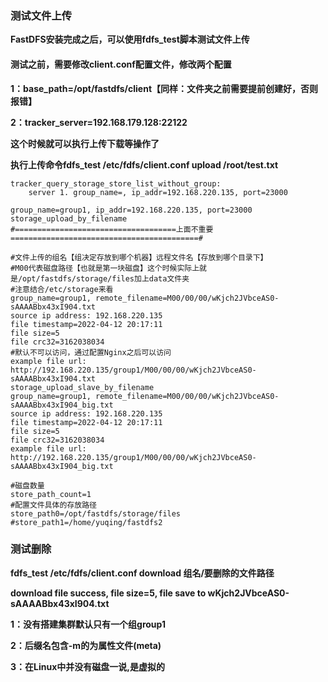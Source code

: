 ### 测试文件上传

**FastDFS安装完成之后，可以使用fdfs_test脚本测试文件上传**



#### 测试之前，需要修改client.conf配置文件，修改两个配置

**1：base_path=/opt/fastdfs/client【同样：文件夹之前需要提前创建好，否则报错】**

**2：tracker_server=192.168.179.128:22122**



**这个时候就可以执行上传下载等操作了**

**执行上传命令fdfs_test /etc/fdfs/client.conf upload /root/test.txt** 



```nginx
tracker_query_storage_store_list_without_group: 
	server 1. group_name=, ip_addr=192.168.220.135, port=23000

group_name=group1, ip_addr=192.168.220.135, port=23000
storage_upload_by_filename
#====================================上面不重要==========================================#

#文件上传的组名【组决定存放到哪个机器】远程文件名【存放到哪个目录下】
#M00代表磁盘路径【也就是第一块磁盘】这个时候实际上就是/opt/fastdfs/storage/files加上data文件夹
#注意结合/etc/storage来看
group_name=group1, remote_filename=M00/00/00/wKjch2JVbceAS0-sAAAABbx43xI904.txt
source ip address: 192.168.220.135
file timestamp=2022-04-12 20:17:11
file size=5
file crc32=3162038034
#默认不可以访问，通过配置Nginx之后可以访问
example file url: http://192.168.220.135/group1/M00/00/00/wKjch2JVbceAS0-sAAAABbx43xI904.txt
storage_upload_slave_by_filename
group_name=group1, remote_filename=M00/00/00/wKjch2JVbceAS0-sAAAABbx43xI904_big.txt
source ip address: 192.168.220.135
file timestamp=2022-04-12 20:17:11
file size=5
file crc32=3162038034
example file url: http://192.168.220.135/group1/M00/00/00/wKjch2JVbceAS0-sAAAABbx43xI904_big.txt
```



```nginx
#磁盘数量
store_path_count=1
#配置文件具体的存放路径
store_path0=/opt/fastdfs/storage/files
#store_path1=/home/yuqing/fastdfs2
```



### 测试删除

**fdfs_test /etc/fdfs/client.conf  download 组名/要删除的文件路径**

**download file success, file size=5, file save to wKjch2JVbceAS0-sAAAABbx43xI904.txt**



**1：没有搭建集群默认只有一个组group1** 

**2：后缀名包含-m的为属性文件(meta)**

**3：在Linux中并没有磁盘一说,是虚拟的**